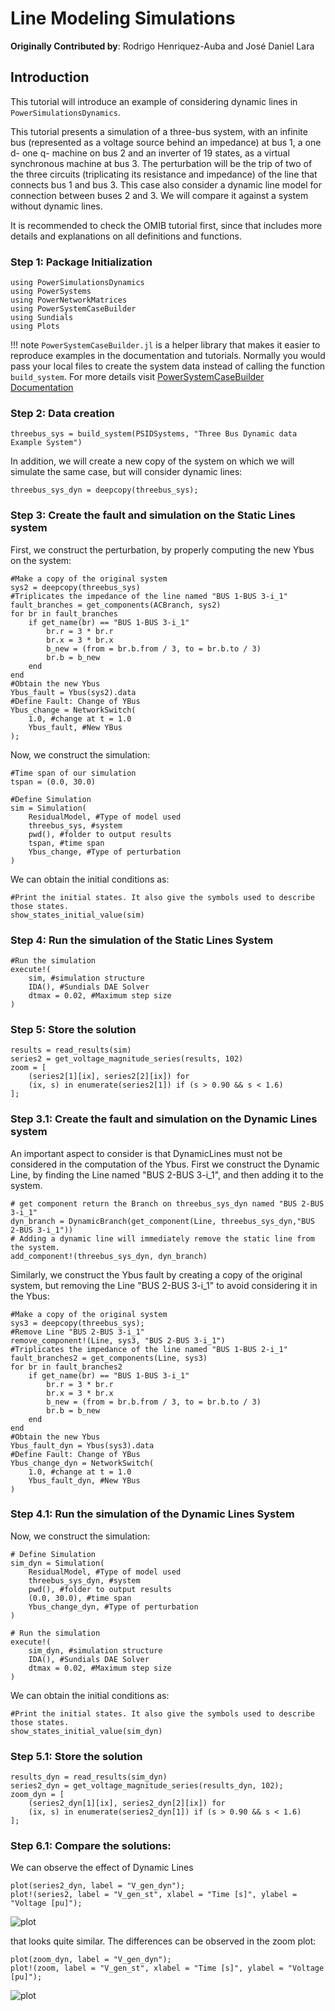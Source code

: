 # Line Modeling Simulations

**Originally Contributed by**: Rodrigo Henriquez-Auba and José Daniel Lara

## Introduction

This tutorial will introduce an example of considering dynamic lines in `PowerSimulationsDynamics`.

This tutorial presents a simulation of a three-bus system, with an infinite bus (represented as a voltage source behind an impedance) at bus 1, a one d- one q- machine on bus 2 and an inverter of 19 states, as a virtual synchronous machine at bus 3. The perturbation will be the trip of two of the three circuits (triplicating its resistance and impedance) of the line that connects bus 1 and bus 3. This case also consider a dynamic line model for connection between buses 2 and 3. We will compare it against a system without dynamic lines.

It is recommended to check the OMIB tutorial first, since that includes more details and explanations on all definitions and functions.

### Step 1: Package Initialization

```@repl dyn_lines
using PowerSimulationsDynamics
using PowerSystems
using PowerNetworkMatrices
using PowerSystemCaseBuilder
using Sundials
using Plots
```

!!! note
    `PowerSystemCaseBuilder.jl` is a helper library that makes it easier to reproduce examples in the documentation and tutorials. Normally you would pass your local files to create the system data instead of calling the function `build_system`.
    For more details visit [PowerSystemCaseBuilder Documentation](https://nrel-sienna.github.io/PowerSystems.jl/stable/tutorials/powersystembuilder/)

### Step 2: Data creation

```@repl dyn_lines
threebus_sys = build_system(PSIDSystems, "Three Bus Dynamic data Example System")
```

In addition, we will create a new copy of the system on which we will simulate the same case, but will consider dynamic lines:

```@repl dyn_lines
threebus_sys_dyn = deepcopy(threebus_sys);
```

### Step 3: Create the fault and simulation on the Static Lines system

First, we construct the perturbation, by properly computing the new Ybus on the system:

```@repl dyn_lines
#Make a copy of the original system
sys2 = deepcopy(threebus_sys)
#Triplicates the impedance of the line named "BUS 1-BUS 3-i_1"
fault_branches = get_components(ACBranch, sys2)
for br in fault_branches
    if get_name(br) == "BUS 1-BUS 3-i_1"
        br.r = 3 * br.r
        br.x = 3 * br.x
        b_new = (from = br.b.from / 3, to = br.b.to / 3)
        br.b = b_new
    end
end
#Obtain the new Ybus
Ybus_fault = Ybus(sys2).data
#Define Fault: Change of YBus
Ybus_change = NetworkSwitch(
    1.0, #change at t = 1.0
    Ybus_fault, #New YBus
);
```

Now, we construct the simulation:

```@repl dyn_lines
#Time span of our simulation
tspan = (0.0, 30.0)

#Define Simulation
sim = Simulation(
    ResidualModel, #Type of model used
    threebus_sys, #system
    pwd(), #folder to output results
    tspan, #time span
    Ybus_change, #Type of perturbation
)
```

We can obtain the initial conditions as:

```@repl dyn_lines
#Print the initial states. It also give the symbols used to describe those states.
show_states_initial_value(sim)
```

### Step 4: Run the simulation of the Static Lines System

```@repl dyn_lines
#Run the simulation
execute!(
    sim, #simulation structure
    IDA(), #Sundials DAE Solver
    dtmax = 0.02, #Maximum step size
)
```

### Step 5: Store the solution

```@repl dyn_lines
results = read_results(sim)
series2 = get_voltage_magnitude_series(results, 102)
zoom = [
    (series2[1][ix], series2[2][ix]) for
    (ix, s) in enumerate(series2[1]) if (s > 0.90 && s < 1.6)
];
```

### Step 3.1: Create the fault and simulation on the Dynamic Lines system

An important aspect to consider is that DynamicLines must not be considered in the computation of the Ybus. First we construct the Dynamic Line, by finding the Line named "BUS 2-BUS 3-i_1", and then adding it to the system.

```@repl dyn_lines
# get component return the Branch on threebus_sys_dyn named "BUS 2-BUS 3-i_1"
dyn_branch = DynamicBranch(get_component(Line, threebus_sys_dyn,"BUS 2-BUS 3-i_1"))
# Adding a dynamic line will immediately remove the static line from the system.
add_component!(threebus_sys_dyn, dyn_branch)
```

Similarly, we construct the Ybus fault by creating a copy of the original system, but removing the Line "BUS 2-BUS 3-i_1" to avoid considering it in the Ybus:

```@repl dyn_lines
#Make a copy of the original system
sys3 = deepcopy(threebus_sys);
#Remove Line "BUS 2-BUS 3-i_1"
remove_component!(Line, sys3, "BUS 2-BUS 3-i_1")
#Triplicates the impedance of the line named "BUS 1-BUS 2-i_1"
fault_branches2 = get_components(Line, sys3)
for br in fault_branches2
    if get_name(br) == "BUS 1-BUS 3-i_1"
        br.r = 3 * br.r
        br.x = 3 * br.x
        b_new = (from = br.b.from / 3, to = br.b.to / 3)
        br.b = b_new
    end
end
#Obtain the new Ybus
Ybus_fault_dyn = Ybus(sys3).data
#Define Fault: Change of YBus
Ybus_change_dyn = NetworkSwitch(
    1.0, #change at t = 1.0
    Ybus_fault_dyn, #New YBus
)
```

### Step 4.1: Run the simulation of the Dynamic Lines System

Now, we construct the simulation:

```@repl dyn_lines
# Define Simulation
sim_dyn = Simulation(
    ResidualModel, #Type of model used
    threebus_sys_dyn, #system
    pwd(), #folder to output results
    (0.0, 30.0), #time span
    Ybus_change_dyn, #Type of perturbation
)
```

```@repl dyn_lines
# Run the simulation
execute!(
    sim_dyn, #simulation structure
    IDA(), #Sundials DAE Solver
    dtmax = 0.02, #Maximum step size
)
```

We can obtain the initial conditions as:

```@repl dyn_lines
#Print the initial states. It also give the symbols used to describe those states.
show_states_initial_value(sim_dyn)
```

### Step 5.1: Store the solution

```@repl dyn_lines
results_dyn = read_results(sim_dyn)
series2_dyn = get_voltage_magnitude_series(results_dyn, 102);
zoom_dyn = [
    (series2_dyn[1][ix], series2_dyn[2][ix]) for
    (ix, s) in enumerate(series2_dyn[1]) if (s > 0.90 && s < 1.6)
];
```

### Step 6.1: Compare the solutions:

We can observe the effect of Dynamic Lines

```@repl dyn_lines
plot(series2_dyn, label = "V_gen_dyn");
plot!(series2, label = "V_gen_st", xlabel = "Time [s]", ylabel = "Voltage [pu]");
```

![plot](figs/plot_dynlines.svg)

that looks quite similar. The differences can be observed in the zoom plot:

```@repl dyn_lines
plot(zoom_dyn, label = "V_gen_dyn");
plot!(zoom, label = "V_gen_st", xlabel = "Time [s]", ylabel = "Voltage [pu]");
```

![plot](figs/plot_dynlines_zoom.svg)

